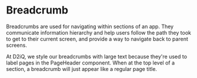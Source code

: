 # Breadcrumb

Breadcrumbs are used for navigating within sections of an app. They communicate information hierarchy and help users follow the path they took to get to their current screen, and provide a way to navigate back to parent screens.

At D2iQ, we style our breadcrumbs with large text because they're used to label pages in the PageHeader component. When at the top level of a section, a breadcrumb will just appear like a regular page title.
